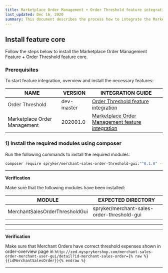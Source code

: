 ```yaml
---
title: Marketplace Order Management + Order Threshold feature integration
last_updated: Dec 16, 2020
summary: This document describes the process how to integrate the Marketplace Order Management Feature + Order Threshold feature into a Spryker project.
---
```


## Install feature core
Follow the steps below to install the Marketplace Order Management Feature + Order Threshold feature core.

### Prerequisites

To start feature integration, overview and install the necessary features:

| NAME  | VERSION | INTEGRATION GUIDE |
| -------------- | --------- | -------------|
| Order Threshold              | dev-master  | [Order Threshold feature integration](https://documentation.spryker.com/docs/order-threshold-feature-integration) |
| Marketplace Order Management | 202001.0    | [Marketplace Order Management feature integration](docs/marketplace/dev/feature-integration-guides/marketplace-order-management-feature-integration.html) |

### 1) Install the required modules using composer

Run the following commands to install the required modules:

```bash
composer require spryker/merchant-sales-order-threshold-gui:"^0.1.0" --update-with-dependencies
```

---

**Verification**

Make sure that the following modules have been installed:

| MODULE    | EXPECTED DIRECTORY    |
| ------------------ | -------------- |
| MerchantSalesOrderThresholdGui | spryker/merchant-sales-order-threshold-gui |

---
---

**Verification**

Make sure that Merchant Orders have correct threshold expenses shown in order-overview page in `http://zed.mysprykershop.com/merchant-sales-order-merchant-user-gui/detail?id-merchant-sales-order={% raw %}{{idMerchantSalesOrder}}{% endraw %}`

---
